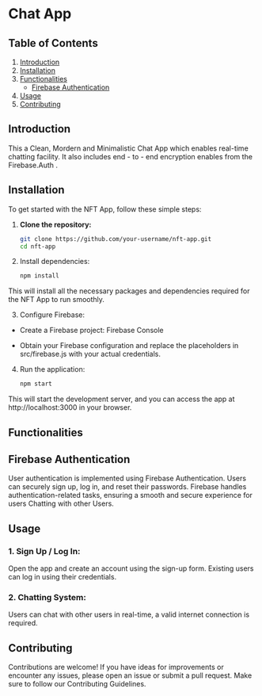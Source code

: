 # Chat App 

## Table of Contents

1. [Introduction](#introduction)
2. [Installation](#installation)
3. [Functionalities](#functionalities)
   - [Firebase Authentication](#firebase-authentication)
4. [Usage](#usage)
5. [Contributing](#contributing)


## Introduction

This a Clean, Mordern and Minimalistic Chat App which enables real-time chatting facility. It also includes end - to - end encryption enables from the Firebase.Auth .  
## Installation

To get started with the NFT App, follow these simple steps:

1. **Clone the repository:**

   ```bash
   git clone https://github.com/your-username/nft-app.git
   cd nft-app
2. Install dependencies: 

   ```bash
   npm install 

  This will install all the necessary packages and dependencies required for the NFT App to run smoothly. 


3. Configure Firebase: 

  - Create a Firebase project: Firebase Console 

  - Obtain your Firebase configuration and replace the placeholders in src/firebase.js with your actual credentials. 


4. Run the application:
   ```bash
   npm start

  This will start the development server, and you can access the app at http://localhost:3000 in your browser. 
  
## Functionalities 
## Firebase Authentication 
   User authentication is implemented using Firebase Authentication. Users can securely sign up, log in, and reset their passwords. Firebase handles authentication-related tasks, ensuring a smooth and secure 
   experience for users Chatting with other Users.

## Usage 

### 1. Sign Up / Log In: 
  Open the app and create an account using the sign-up form. Existing users can log in using their credentials.

### 2. Chatting System:
  Users can chat with other users in real-time, a valid internet connection is required. 
  
  

## Contributing 
Contributions are welcome! If you have ideas for improvements or encounter any issues, please open an issue or submit a pull request. Make sure to follow our Contributing Guidelines.

